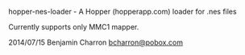 hopper-nes-loader - A Hopper (hopperapp.com) loader for .nes files

Currently supports only MMC1 mapper.

2014/07/15
Benjamin Charron <bcharron@pobox.com>
